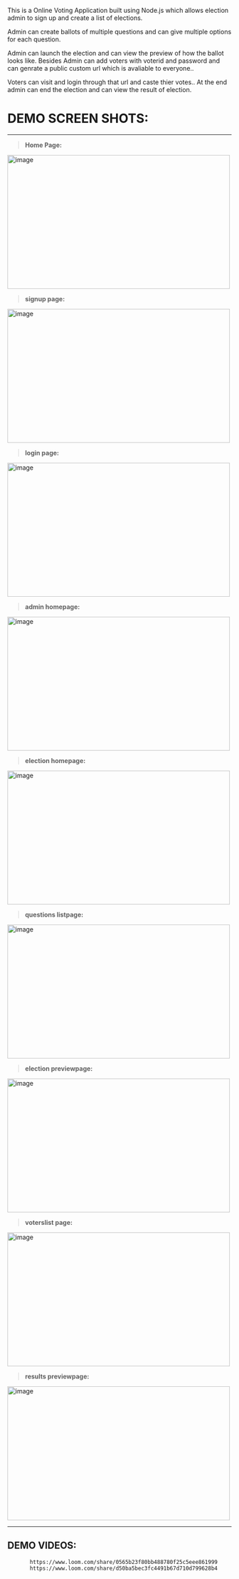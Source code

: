 This is a Online Voting Application built using Node.js which allows
election admin to sign up and create a list of elections.

Admin can create ballots of multiple questions and can give multiple options for each question.

Admin can launch the election and can view the preview of how the ballot looks like.
Besides Admin can add voters with voterid and password and can genrate a public custom url which is avaliable to everyone..

Voters can visit and login through that url and caste thier votes..
At the end admin can end the election and can view the result of election.

# **DEMO SCREEN SHOTS**:
-----------------------------------------------------------------------------------------------------------------------------------------------------------
 > **Home Page:**
<img width="500"  height="300" alt="image" src="https://user-images.githubusercontent.com/113211361/212265173-9e593590-074f-4909-970e-94d6f6b0980a.png">
 
 > **signup page:**
 <img width="500"  height="300" alt="image" src="https://user-images.githubusercontent.com/113211361/212292574-3396d3c6-178a-46f8-9ae3-3540e5fd103d.png">
 
 >  **login page:**
 <img width="500"  height="300" alt="image" src="https://user-images.githubusercontent.com/113211361/212293814-215c0700-560c-43c9-aa77-f2584b42f34d.png">
 
  >  **admin homepage:**
  <img width="500"  height="300" alt="image" src="https://user-images.githubusercontent.com/113211361/212294677-3e45bcb0-9b9f-46de-8862-55cfa995a057.png">
  
   >  **election homepage:**
  <img width="500"  height="300" alt="image" src="https://user-images.githubusercontent.com/113211361/212295175-eb5b796d-4756-46c9-b6ed-eaa1fe34ffa9.png">
  
   >  **questions listpage:**
  <img width="500"  height="300" alt="image" src="https://user-images.githubusercontent.com/113211361/212295581-9b1adc20-edd5-422b-8994-c60a9215d9bc.png">
  
   >  **election previewpage:**
  <img width="500"  height="300" alt="image" src="https://user-images.githubusercontent.com/113211361/212295943-d3d6d34c-3af2-4fc7-910d-9ca2ac6955fb.png">
  
  >  **voterslist page:**
  <img width="500"  height="300" alt="image" src="https://user-images.githubusercontent.com/113211361/212296602-855e0670-0e4a-444e-a665-f0970527dbce.png">
  
  > **results previewpage:**
  <img width="500"  height="300" alt="image" src="https://user-images.githubusercontent.com/113211361/212296975-660d4a41-a52a-4528-a69c-67797a297683.png">
  
  ----------------------------------------------------------------------------------------------------------------------------------------------------------------
  ## **DEMO VIDEOS**:
           https://www.loom.com/share/0565b23f80bb488780f25c5eee861999 
           https://www.loom.com/share/d50ba5bec3fc4491b67d710d799628b4 
